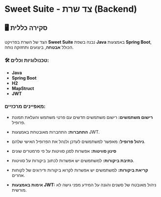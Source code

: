 # Sweet Suite - צד שרת (Backend)

## 🖥️ סקירה כללית
הצד של השרת בפרויקט **Sweet Suite** נבנה בשפת **Java** באמצעות **Spring Boot**, הכולל **אבטחה**, ביצועים ותחזוקה נוחה.

### 🛠️ טכנולוגיות וכלים:

- **Java** 
- **Spring Boot** 
- **H2** 
- **MapStruct** 
- **JWT**

### מאפיינים מרכזיים:
   - **רישום משתמשים:** רישום משתמשים חדשים עם פרטי משתמש והעלאת תמונת פרופיל.
   - **התחברות:** התחברות מאובטחת באמצעות JWT.
   - **ניהול פרופיל:** מאפשר למשתמשים לעדכן ולנהל את הפרופיל האישי שלהם.

   - **סינון סוויטות:** אפשרות לסנן סוויטות על פי פרמטרים שונים

   - **כתיבת ביקורות:** למשתמשים יש אפשרות לכתוב ביקורות על סוויטות.
   - **קריאת ביקורות:** למשתמשים יש אפשרות לקרוא ביקורות ודירוגים של לקוחות אחרים.


   - **אימות באמצעות JWT:** ניהול מאובטח של סשנים והגנה על המידע מפני גישה לא מורשית.


